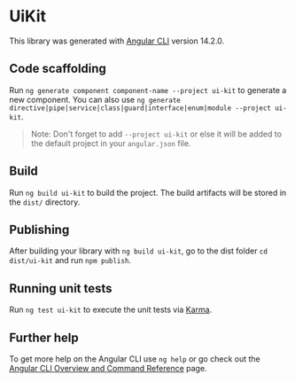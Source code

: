 # UiKit

This library was generated with [Angular CLI](https://github.com/angular/angular-cli) version 14.2.0.

## Code scaffolding

Run `ng generate component component-name --project ui-kit` to generate a new component. You can also use `ng generate directive|pipe|service|class|guard|interface|enum|module --project ui-kit`.
> Note: Don't forget to add `--project ui-kit` or else it will be added to the default project in your `angular.json` file. 

## Build

Run `ng build ui-kit` to build the project. The build artifacts will be stored in the `dist/` directory.

## Publishing

After building your library with `ng build ui-kit`, go to the dist folder `cd dist/ui-kit` and run `npm publish`.

## Running unit tests

Run `ng test ui-kit` to execute the unit tests via [Karma](https://karma-runner.github.io).

## Further help

To get more help on the Angular CLI use `ng help` or go check out the [Angular CLI Overview and Command Reference](https://angular.io/cli) page.
